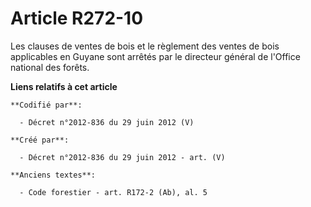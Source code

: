 # Article R272-10

Les clauses de ventes de bois et le règlement des ventes de bois applicables en Guyane sont arrêtés par le directeur général
de l'Office national des forêts.

**Liens relatifs à cet article**

	**Codifié par**:

	  - Décret n°2012-836 du 29 juin 2012 (V)

	**Créé par**:

	  - Décret n°2012-836 du 29 juin 2012 - art. (V)

	**Anciens textes**:

	  - Code forestier - art. R172-2 (Ab), al. 5
